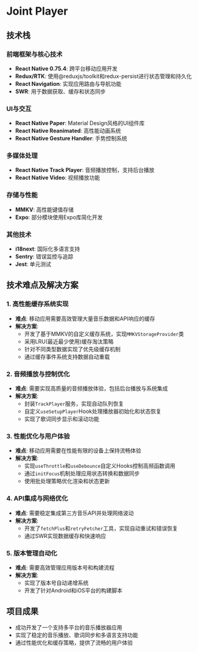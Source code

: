 # Joint Player

## 技术栈

### 前端框架与核心技术

- **React Native 0.75.4**: 跨平台移动应用开发
- **Redux/RTK**: 使用@reduxjs/toolkit和redux-persist进行状态管理和持久化
- **React Navigation**: 实现应用路由与导航功能
- **SWR**: 用于数据获取、缓存和状态同步

### UI与交互

- **React Native Paper**: Material Design风格的UI组件库
- **React Native Reanimated**: 高性能动画系统
- **React Native Gesture Handler**: 手势控制系统

### 多媒体处理

- **React Native Track Player**: 音频播放控制，支持后台播放
- **React Native Video**: 视频播放功能

### 存储与性能

- **MMKV**: 高性能键值存储
- **Expo**: 部分模块使用Expo库简化开发

### 其他技术

- **i18next**: 国际化多语言支持
- **Sentry**: 错误监控与追踪
- **Jest**: 单元测试

## 技术难点及解决方案

### 1. 高性能缓存系统实现

- **难点**: 移动应用需要高效管理大量音乐数据和API响应的缓存
- **解决方案**:
  - 开发了基于MMKV的自定义缓存系统，实现`MMKVStorageProvider`类
  - 采用LRU(最近最少使用)缓存淘汰策略
  - 针对不同类型数据实现了优先级缓存机制
  - 通过缓存事件系统支持数据自动重载

### 2. 音频播放与控制优化

- **难点**: 需要实现高质量的音频播放体验，包括后台播放与系统集成
- **解决方案**:
  - 封装`TrackPlayer`服务，实现自动队列恢复
  - 自定义`useSetupPlayer`Hook处理播放器初始化和状态恢复
  - 实现了歌词同步显示和滚动功能

### 3. 性能优化与用户体验

- **难点**: 移动应用需要在性能有限的设备上保持流畅体验
- **解决方案**:
  - 实现`useThrottle`和`useDebounce`自定义Hooks控制高频函数调用
  - 通过`initFocus`机制处理应用状态转换和数据同步
  - 使用批处理策略优化渲染和状态更新

### 4. API集成与网络优化

- **难点**: 需要稳定集成第三方音乐API并处理网络波动
- **解决方案**:
  - 开发了`fetchPlus`和`retryFetcher`工具，实现自动重试和错误恢复
  - 通过SWR实现数据缓存和快速响应

### 5. 版本管理自动化

- **难点**: 需要高效管理应用版本号和构建流程
- **解决方案**:
  - 实现了版本号自动递增系统
  - 开发了针对Android和iOS平台的构建脚本

## 项目成果

- 成功开发了一个支持多平台的音乐播放器应用
- 实现了稳定的音乐播放、歌词同步和多语言支持功能
- 通过性能优化和缓存策略，提供了流畅的用户体验

